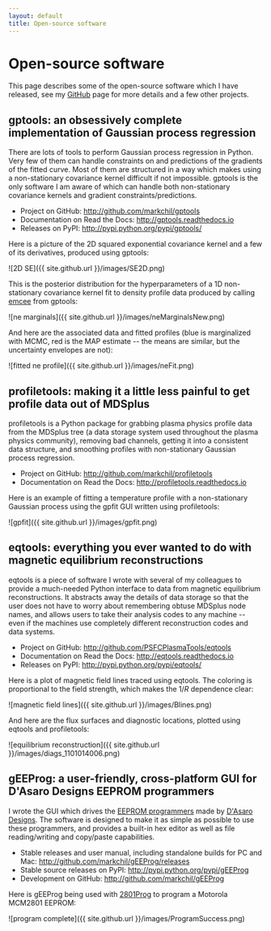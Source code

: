 ```yaml
---
layout: default
title: Open-source software
---
```


# Open-source software

This page describes some of the open-source software which I have released, see my [GitHub](http://github.com/markchil) page for more details and a few other projects.

## gptools: an obsessively complete implementation of Gaussian process regression
There are lots of tools to perform Gaussian process regression in Python. Very few of them can handle constraints on and predictions of the gradients of the fitted curve. Most of them are structured in a way which makes using a non-stationary covariance kernel difficult if not impossible. gptools is the only software I am aware of which can handle both non-stationary covariance kernels and gradient constraints/predictions.

* Project on GitHub: <http://github.com/markchil/gptools>
* Documentation on Read the Docs: <http://gptools.readthedocs.io>
* Releases on PyPI: <http://pypi.python.org/pypi/gptools/>

Here is a picture of the 2D squared exponential covariance kernel and a few of its derivatives, produced using gptools:

![2D SE]({{ site.github.url }}/images/SE2D.png)

This is the posterior distribution for the hyperparameters of a 1D non-stationary covariance kernel fit to density profile data produced by calling [emcee](http://dan.iel.fm/emcee/) from gptools:

![ne marginals]({{ site.github.url }}/images/neMarginalsNew.png)

And here are the associated data and fitted profiles (blue is marginalized with MCMC, red is the MAP estimate -- the means are similar, but the uncertainty envelopes are not):

![fitted ne profile]({{ site.github.url }}/images/neFit.png)

## profiletools: making it a little less painful to get profile data out of MDSplus
profiletools is a Python package for grabbing plasma physics profile data from the MDSplus tree (a data storage system used throughout the plasma physics community), removing bad channels, getting it into a consistent data structure, and smoothing profiles with non-stationary Gaussian process regression.

* Project on GitHub: <http://github.com/markchil/profiletools>
* Documentation on Read the Docs: <http://profiletools.readthedocs.io>

Here is an example of fitting a temperature profile with a non-stationary Gaussian process using the gpfit GUI written using profiletools:

![gpfit]({{ site.github.url }}/images/gpfit.png)

## eqtools: everything you ever wanted to do with magnetic equilibrium reconstructions
eqtools is a piece of software I wrote with several of my colleagues to provide a much-needed Python interface to data from magnetic equilibrium reconstructions. It abstracts away the details of data storage so that the user does not have to worry about remembering obtuse MDSplus node names, and allows users to take their analysis codes to any machine -- even if the machines use completely different reconstruction codes and data systems.

* Project on GitHub: <http://github.com/PSFCPlasmaTools/eqtools>
* Documentation on Read the Docs: <http://eqtools.readthedocs.io>
* Releases on PyPI: <http://pypi.python.org/pypi/eqtools/>

Here is a plot of magnetic field lines traced using eqtools. The coloring is proportional to the field strength, which makes the 1/*R* dependence clear:

![magnetic field lines]({{ site.github.url }}/images/Blines.png)

And here are the flux surfaces and diagnostic locations, plotted using eqtools and profiletools:

![equilibrium reconstruction]({{ site.github.url }}/images/diags_1101014006.png)

## gEEProg: a user-friendly, cross-platform GUI for D'Asaro Designs EEPROM programmers
I wrote the GUI which drives the [EEPROM programmers](http://www.dasarodesigns.com/product-category/rom/) made by [D'Asaro Designs](http://www.dasarodesigns.com/). The software is designed to make it as simple as possible to use these programmers, and provides a built-in hex editor as well as file reading/writing and copy/paste capabilities.

* Stable releases and user manual, including standalone builds for PC and Mac: <http://github.com/markchil/gEEProg/releases>
* Stable source releases on PyPI: <http://pypi.python.org/pypi/gEEProg>
* Development on GitHub: <http://github.com/markchil/gEEProg>

Here is gEEProg being used with [2801Prog](http://www.dasarodesigns.com/product/2801prog-mcm2801-eeprom-programmer/) to program a Motorola MCM2801 EEPROM:

![program complete]({{ site.github.url }}/images/ProgramSuccess.png)
